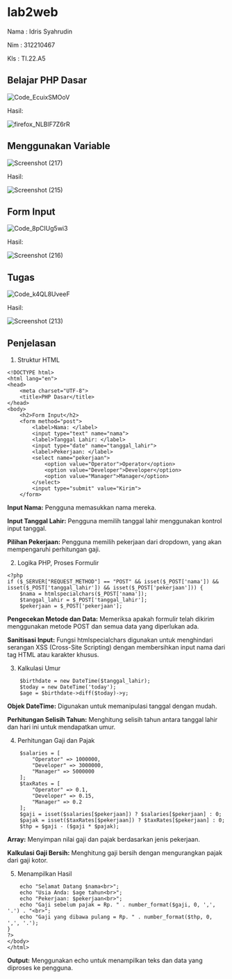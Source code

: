 # lab2web

Nama    : Idris Syahrudin

Nim     : 312210467

Kls     : TI.22.A5

## Belajar PHP Dasar
![Code_EcuixSMOoV](https://github.com/steprtm/lab2web/assets/129705802/a5dded82-7a92-49bc-9d3e-fb7a32bd45b3)


Hasil:


![firefox_NLBlF7Z6rR](https://github.com/steprtm/lab2web/assets/129705802/bc3adfcf-c6b5-44bd-85bc-a0cf7da6cf47)

## Menggunakan Variable
![Screenshot (217)](https://github.com/IdrisSyahrudin/Lab2Web/assets/129921422/99d2c3d8-9ae1-4377-b5ff-20a607cf940b)

Hasil:

![Screenshot (215)](https://github.com/IdrisSyahrudin/Lab2We/assets/129921422/fa43b29b-23e8-4079-8bae-ef23191bd847)

## Form Input
![Code_8pCIUg5wi3](https://github.com/steprtm/lab2web/assets/129705802/a06d70eb-ac57-499b-aa90-8adaeca21364)

Hasil:

![Screenshot (216)](https://github.com/IdrisSyahrudin/Lab2We/assets/129921422/7940f7a4-5e9d-460b-9687-7850f7e353dd)


## Tugas
![Code_k4QL8UveeF](https://github.com/steprtm/lab2web/assets/129705802/35797c5a-5da3-4716-b973-01370e6899d4)

Hasil:


![Screenshot (213)](https://github.com/IdrisSyahrudin/Lab2We/assets/129921422/d116d645-397f-4a81-b617-ff439eb5c607)


## Penjelasan
1. Struktur HTML
```
<!DOCTYPE html>
<html lang="en">
<head>
    <meta charset="UTF-8">
    <title>PHP Dasar</title>
</head>
<body>
    <h2>Form Input</h2>
    <form method="post">
        <label>Nama: </label>
        <input type="text" name="nama">
        <label>Tanggal Lahir: </label>
        <input type="date" name="tanggal_lahir">
        <label>Pekerjaan: </label>
        <select name="pekerjaan">
            <option value="Operator">Operator</option>
            <option value="Developer">Developer</option>
            <option value="Manager">Manager</option>
        </select>
        <input type="submit" value="Kirim">
    </form>
```
**Input Nama:** Pengguna memasukkan nama mereka.

**Input Tanggal Lahir:** Pengguna memilih tanggal lahir menggunakan kontrol input tanggal.

**Pilihan Pekerjaan:** Pengguna memilih pekerjaan dari dropdown, yang akan mempengaruhi perhitungan gaji.

2. Logika PHP, Proses Formulir
```
<?php
if ($_SERVER["REQUEST_METHOD"] == "POST" && isset($_POST['nama']) && isset($_POST['tanggal_lahir']) && isset($_POST['pekerjaan'])) {
    $nama = htmlspecialchars($_POST['nama']);
    $tanggal_lahir = $_POST['tanggal_lahir'];
    $pekerjaan = $_POST['pekerjaan'];
```
**Pengecekan Metode dan Data:** Memeriksa apakah formulir telah dikirim menggunakan metode POST dan semua data yang diperlukan ada.

**Sanitisasi Input:** Fungsi htmlspecialchars digunakan untuk menghindari serangan XSS (Cross-Site Scripting) dengan membersihkan input nama dari tag HTML atau karakter khusus.

3. Kalkulasi Umur
```
    $birthdate = new DateTime($tanggal_lahir);
    $today = new DateTime('today');
    $age = $birthdate->diff($today)->y;
```
**Objek DateTime:** Digunakan untuk memanipulasi tanggal dengan mudah.

**Perhitungan Selisih Tahun:** Menghitung selisih tahun antara tanggal lahir dan hari ini untuk mendapatkan umur.

4. Perhitungan Gaji dan Pajak
```
    $salaries = [
        "Operator" => 1000000,
        "Developer" => 3000000,
        "Manager" => 5000000
    ];
    $taxRates = [
        "Operator" => 0.1,
        "Developer" => 0.15,
        "Manager" => 0.2
    ];
    $gaji = isset($salaries[$pekerjaan]) ? $salaries[$pekerjaan] : 0;
    $pajak = isset($taxRates[$pekerjaan]) ? $taxRates[$pekerjaan] : 0;
    $thp = $gaji - ($gaji * $pajak);
```

**Array:** Menyimpan nilai gaji dan pajak berdasarkan jenis pekerjaan.

**Kalkulasi Gaji Bersih:** Menghitung gaji bersih dengan mengurangkan pajak dari gaji kotor.

5. Menampilkan Hasil
```
    echo "Selamat Datang $nama<br>";
    echo "Usia Anda: $age tahun<br>";
    echo "Pekerjaan: $pekerjaan<br>";
    echo "Gaji sebelum pajak = Rp. " . number_format($gaji, 0, ',', '.') . "<br>";
    echo "Gaji yang dibawa pulang = Rp. " . number_format($thp, 0, ',', '.');
}
?>
</body>
</html>
```
**Output:** Menggunakan echo untuk menampilkan teks dan data yang diproses ke pengguna.




